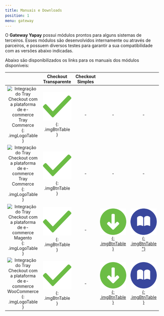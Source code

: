 ```yaml
---
title: Manuais e Downloads
position: 1
menu: gateway
---
```


O **Gateway Yapay** possui módulos prontos para alguns sistemas de terceiros. Esses módulos são desenvolvidos internamente ou através de parceiros, e possuem diversos testes para garantir a sua compatibilidade com as versões abaixo indicadas.

Abaixo são disponibilizados os links para os manuais dos módulos disponíveis:


|            |   Checkout Transparente     |     Checkout Simples   |           |           |
|:----------:|:---------------------------:|:----------------------:|:---------:|:---------:|
| ![Integração do Tray Checkout com a plataforma de e-commerce Tray Commerce](https://images.tcdn.com.br/static_inst/tc/tray-cdn/uploads/traycommerce-platform-logo.svg){: .imgLogoTable } | ![Yapay](/images/checked-verde.svg){: .imgBtnTable } | - | - | - |
| ![Integração do Tray Checkout com a plataforma de e-commerce Tray Commerce](https://images.tcdn.com.br/static_inst/tc/tray-cdn/uploads/fbits-default-1.png){: .imgLogoTable } | ![Yapay](/images/checked-verde.svg){: .imgBtnTable } | - | - | - |
| ![Integração do Tray Checkout com a plataforma de e-commerce Magento](https://images.tcdn.com.br/static_inst/tc/tray-cdn/uploads/magento-platform-logo.svg){: .imgLogoTable } | ![Yapay](/images/checked-verde.svg){: .imgBtnTable } | - | [![Yapay](/images/download.svg){: .imgBtnTable }](/intermediador/modulos-integracao/#magento) | [![Yapay](/images/manual.svg){: .imgBtnTable "}](/intermediador/modulos-integracao/#magento) |
| ![Integração do Tray Checkout com a plataforma de e-commerce WooCommerce](https://images.tcdn.com.br/static_inst/tc/tray-cdn/uploads/woocommerce-platform-logo.png){: .imgLogoTable } | ![Yapay](/images/checked-verde.svg){: .imgBtnTable } | - | [![Yapay](/images/download.svg){: .imgBtnTable }](/intermediador/modulos-integracao/#woocommerce) | [![Yapay](/images/manual.svg){: .imgBtnTable }](/intermediador/modulos-integracao/#woocommerce) |

